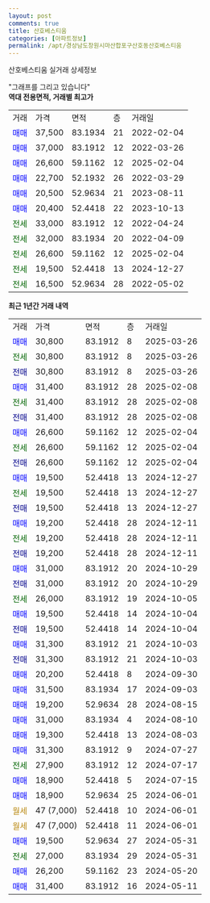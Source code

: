 ```yaml
---
layout: post
comments: true
title: 산호베스티움
categories: [아파트정보]
permalink: /apt/경상남도창원시마산합포구산호동산호베스티움
---
```


산호베스티움 실거래 상세정보

<script type="text/javascript">
  google.charts.load('current', {'packages':['line', 'corechart']});
  google.charts.setOnLoadCallback(drawChart);

  function drawChart() {
    var data = new google.visualization.DataTable();
    data.addColumn('date', '거래일');
    data.addColumn('number', "매매");
    data.addColumn('number', "전세");
    data.addColumn('number', "전매");

    data.addRows([[new Date(Date.parse("2025-03-26")), 30800, null, null], [new Date(Date.parse("2025-03-26")), null, 30800, null], [new Date(Date.parse("2025-03-26")), null, null, 30800], [new Date(Date.parse("2025-02-08")), 31400, null, null], [new Date(Date.parse("2025-02-08")), null, 31400, null], [new Date(Date.parse("2025-02-08")), null, null, 31400], [new Date(Date.parse("2025-02-04")), 26600, null, null], [new Date(Date.parse("2025-02-04")), null, 26600, null], [new Date(Date.parse("2025-02-04")), null, null, 26600], [new Date(Date.parse("2024-12-27")), 19500, null, null], [new Date(Date.parse("2024-12-27")), null, 19500, null], [new Date(Date.parse("2024-12-27")), null, null, 19500], [new Date(Date.parse("2024-12-11")), 19200, null, null], [new Date(Date.parse("2024-12-11")), null, 19200, null], [new Date(Date.parse("2024-12-11")), null, null, 19200], [new Date(Date.parse("2024-10-29")), 31000, null, null], [new Date(Date.parse("2024-10-29")), null, null, 31000], [new Date(Date.parse("2024-10-05")), null, 26000, null], [new Date(Date.parse("2024-10-04")), 19500, null, null], [new Date(Date.parse("2024-10-04")), null, null, 19500], [new Date(Date.parse("2024-10-03")), 31300, null, null], [new Date(Date.parse("2024-10-03")), null, null, 31300], [new Date(Date.parse("2024-09-30")), 20200, null, null], [new Date(Date.parse("2024-09-03")), 31500, null, null], [new Date(Date.parse("2024-08-15")), 19200, null, null], [new Date(Date.parse("2024-08-10")), 31000, null, null], [new Date(Date.parse("2024-08-03")), 19300, null, null], [new Date(Date.parse("2024-07-27")), 31300, null, null], [new Date(Date.parse("2024-07-17")), null, 27900, null], [new Date(Date.parse("2024-07-15")), 18900, null, null], [new Date(Date.parse("2024-06-01")), 18900, null, null], [new Date(Date.parse("2024-06-01")), null, null, null], [new Date(Date.parse("2024-06-01")), null, null, null], [new Date(Date.parse("2024-05-31")), 19500, null, null], [new Date(Date.parse("2024-05-31")), null, 27000, null], [new Date(Date.parse("2024-05-20")), 26200, null, null], [new Date(Date.parse("2024-05-11")), 31400, null, null]]);

    var options = {
      hAxis: {
        format: 'yyyy/MM/dd'
      },    
      lineWidth: 0,
      pointsVisible: true,    
      title: '최근 1년간 유형별 실거래가 분포',
      legend: { position: 'bottom' }
    };

    var formatter = new google.visualization.NumberFormat({pattern:'###,###'} );
    formatter.format(data, 1);
    formatter.format(data, 2);
    
    setTimeout(function() {
        var chart = new google.visualization.LineChart(document.getElementById('columnchart_material'));
        chart.draw(data, (options));
        document.getElementById('loading').style.display = 'none';
    }, 200);
  }
</script>


<div id="loading" style="z-index:20; display: block; margin-left: 0px">"그래프를 그리고 있습니다"</div>
<div id="columnchart_material" style="width: 95%; margin-left: 0px; display: block"></div>
<!-- contents start -->
<b>역대 전용면적, 거래별 최고가</b>
<table class="sortable">
    <tr>
      <td>거래</td>
      <td>가격</td>
      <td>면적</td>
      <td>층</td>
      <td>거래일</td>
    </tr>
        <tr>
          <td><a style="color: blue">매매</a></td>
          <td>37,500</td>
          <td>83.1934</td>
          <td>21</td>
          <td>2022-02-04</td>
        </tr>            <tr>
          <td><a style="color: blue">매매</a></td>
          <td>37,000</td>
          <td>83.1912</td>
          <td>12</td>
          <td>2022-03-26</td>
        </tr>            <tr>
          <td><a style="color: blue">매매</a></td>
          <td>26,600</td>
          <td>59.1162</td>
          <td>12</td>
          <td>2025-02-04</td>
        </tr>            <tr>
          <td><a style="color: blue">매매</a></td>
          <td>22,700</td>
          <td>52.1932</td>
          <td>26</td>
          <td>2022-03-29</td>
        </tr>            <tr>
          <td><a style="color: blue">매매</a></td>
          <td>20,500</td>
          <td>52.9634</td>
          <td>21</td>
          <td>2023-08-11</td>
        </tr>            <tr>
          <td><a style="color: blue">매매</a></td>
          <td>20,400</td>
          <td>52.4418</td>
          <td>22</td>
          <td>2023-10-13</td>
        </tr>        
        <tr>
              <td><a style="color: darkgreen">전세</a></td>
              <td>33,000</td>
              <td>83.1912</td>
              <td>12</td>
              <td>2022-04-24</td>
            </tr>            <tr>
              <td><a style="color: darkgreen">전세</a></td>
              <td>32,000</td>
              <td>83.1934</td>
              <td>20</td>
              <td>2022-04-09</td>
            </tr>            <tr>
              <td><a style="color: darkgreen">전세</a></td>
              <td>26,600</td>
              <td>59.1162</td>
              <td>12</td>
              <td>2025-02-04</td>
            </tr>            <tr>
              <td><a style="color: darkgreen">전세</a></td>
              <td>19,500</td>
              <td>52.4418</td>
              <td>13</td>
              <td>2024-12-27</td>
            </tr>            <tr>
              <td><a style="color: darkgreen">전세</a></td>
              <td>16,500</td>
              <td>52.9634</td>
              <td>28</td>
              <td>2022-05-02</td>
            </tr>        
    
</table>

<b>최근 1년간 거래 내역</b>

<table class="sortable">
    <tr>
      <td>거래</td>
      <td>가격</td>
      <td>면적</td>
      <td>층</td>
      <td>거래일</td>
    </tr>
    <tr>
      <td><a style="color: blue">매매</a></td>
      <td>30,800</td>
      <td>83.1912</td>
      <td>8</td>
      <td>2025-03-26</td>
    </tr>          <tr>
      <td><a style="color: darkgreen">전세</a></td>
      <td>30,800</td>
      <td>83.1912</td>
      <td>8</td>
      <td>2025-03-26</td>
    </tr>          <tr>
      <td><a style="color: darkblue">전매</a></td>
      <td>30,800</td>
      <td>83.1912</td>
      <td>8</td>
      <td>2025-03-26</td>
    </tr>          <tr>
      <td><a style="color: blue">매매</a></td>
      <td>31,400</td>
      <td>83.1912</td>
      <td>28</td>
      <td>2025-02-08</td>
    </tr>          <tr>
      <td><a style="color: darkgreen">전세</a></td>
      <td>31,400</td>
      <td>83.1912</td>
      <td>28</td>
      <td>2025-02-08</td>
    </tr>          <tr>
      <td><a style="color: darkblue">전매</a></td>
      <td>31,400</td>
      <td>83.1912</td>
      <td>28</td>
      <td>2025-02-08</td>
    </tr>          <tr>
      <td><a style="color: blue">매매</a></td>
      <td>26,600</td>
      <td>59.1162</td>
      <td>12</td>
      <td>2025-02-04</td>
    </tr>          <tr>
      <td><a style="color: darkgreen">전세</a></td>
      <td>26,600</td>
      <td>59.1162</td>
      <td>12</td>
      <td>2025-02-04</td>
    </tr>          <tr>
      <td><a style="color: darkblue">전매</a></td>
      <td>26,600</td>
      <td>59.1162</td>
      <td>12</td>
      <td>2025-02-04</td>
    </tr>          <tr>
      <td><a style="color: blue">매매</a></td>
      <td>19,500</td>
      <td>52.4418</td>
      <td>13</td>
      <td>2024-12-27</td>
    </tr>          <tr>
      <td><a style="color: darkgreen">전세</a></td>
      <td>19,500</td>
      <td>52.4418</td>
      <td>13</td>
      <td>2024-12-27</td>
    </tr>          <tr>
      <td><a style="color: darkblue">전매</a></td>
      <td>19,500</td>
      <td>52.4418</td>
      <td>13</td>
      <td>2024-12-27</td>
    </tr>          <tr>
      <td><a style="color: blue">매매</a></td>
      <td>19,200</td>
      <td>52.4418</td>
      <td>28</td>
      <td>2024-12-11</td>
    </tr>          <tr>
      <td><a style="color: darkgreen">전세</a></td>
      <td>19,200</td>
      <td>52.4418</td>
      <td>28</td>
      <td>2024-12-11</td>
    </tr>          <tr>
      <td><a style="color: darkblue">전매</a></td>
      <td>19,200</td>
      <td>52.4418</td>
      <td>28</td>
      <td>2024-12-11</td>
    </tr>          <tr>
      <td><a style="color: blue">매매</a></td>
      <td>31,000</td>
      <td>83.1912</td>
      <td>20</td>
      <td>2024-10-29</td>
    </tr>          <tr>
      <td><a style="color: darkblue">전매</a></td>
      <td>31,000</td>
      <td>83.1912</td>
      <td>20</td>
      <td>2024-10-29</td>
    </tr>          <tr>
      <td><a style="color: darkgreen">전세</a></td>
      <td>26,000</td>
      <td>83.1912</td>
      <td>19</td>
      <td>2024-10-05</td>
    </tr>          <tr>
      <td><a style="color: blue">매매</a></td>
      <td>19,500</td>
      <td>52.4418</td>
      <td>14</td>
      <td>2024-10-04</td>
    </tr>          <tr>
      <td><a style="color: darkblue">전매</a></td>
      <td>19,500</td>
      <td>52.4418</td>
      <td>14</td>
      <td>2024-10-04</td>
    </tr>          <tr>
      <td><a style="color: blue">매매</a></td>
      <td>31,300</td>
      <td>83.1912</td>
      <td>21</td>
      <td>2024-10-03</td>
    </tr>          <tr>
      <td><a style="color: darkblue">전매</a></td>
      <td>31,300</td>
      <td>83.1912</td>
      <td>21</td>
      <td>2024-10-03</td>
    </tr>          <tr>
      <td><a style="color: blue">매매</a></td>
      <td>20,200</td>
      <td>52.4418</td>
      <td>8</td>
      <td>2024-09-30</td>
    </tr>          <tr>
      <td><a style="color: blue">매매</a></td>
      <td>31,500</td>
      <td>83.1934</td>
      <td>17</td>
      <td>2024-09-03</td>
    </tr>          <tr>
      <td><a style="color: blue">매매</a></td>
      <td>19,200</td>
      <td>52.9634</td>
      <td>28</td>
      <td>2024-08-15</td>
    </tr>          <tr>
      <td><a style="color: blue">매매</a></td>
      <td>31,000</td>
      <td>83.1934</td>
      <td>4</td>
      <td>2024-08-10</td>
    </tr>          <tr>
      <td><a style="color: blue">매매</a></td>
      <td>19,300</td>
      <td>52.4418</td>
      <td>13</td>
      <td>2024-08-03</td>
    </tr>          <tr>
      <td><a style="color: blue">매매</a></td>
      <td>31,300</td>
      <td>83.1912</td>
      <td>9</td>
      <td>2024-07-27</td>
    </tr>          <tr>
      <td><a style="color: darkgreen">전세</a></td>
      <td>27,900</td>
      <td>83.1912</td>
      <td>12</td>
      <td>2024-07-17</td>
    </tr>          <tr>
      <td><a style="color: blue">매매</a></td>
      <td>18,900</td>
      <td>52.4418</td>
      <td>5</td>
      <td>2024-07-15</td>
    </tr>          <tr>
      <td><a style="color: blue">매매</a></td>
      <td>18,900</td>
      <td>52.9634</td>
      <td>25</td>
      <td>2024-06-01</td>
    </tr>          <tr>
      <td><a style="color: darkgoldenrod">월세</a></td>
      <td>47 (7,000)</td>
      <td>52.4418</td>
      <td>10</td>
      <td>2024-06-01</td>
    </tr>          <tr>
      <td><a style="color: darkgoldenrod">월세</a></td>
      <td>47 (7,000)</td>
      <td>52.4418</td>
      <td>11</td>
      <td>2024-06-01</td>
    </tr>          <tr>
      <td><a style="color: blue">매매</a></td>
      <td>19,500</td>
      <td>52.9634</td>
      <td>27</td>
      <td>2024-05-31</td>
    </tr>          <tr>
      <td><a style="color: darkgreen">전세</a></td>
      <td>27,000</td>
      <td>83.1934</td>
      <td>29</td>
      <td>2024-05-31</td>
    </tr>          <tr>
      <td><a style="color: blue">매매</a></td>
      <td>26,200</td>
      <td>59.1162</td>
      <td>23</td>
      <td>2024-05-20</td>
    </tr>          <tr>
      <td><a style="color: blue">매매</a></td>
      <td>31,400</td>
      <td>83.1912</td>
      <td>16</td>
      <td>2024-05-11</td>
    </tr>      </table>
<!-- contents end -->    

